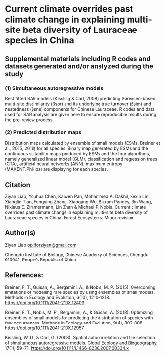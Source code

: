 # Current climate overrides past climate change in explaining multi-site beta diversity of Lauraceae species in China 

## Supplemental materials including R codes and datasets generated and/or analyzed during the study

### (1) Simultaneous autoregressive models 
Best fitted SAR models (Kissling & Carl, 2008) predicting Sørensen-based multi-site dissimilarity (βsor) and its underlying true turnover (βsim) and nestedness (βsne) components for Chinese Lauraceae. R codes and data used for SAR analysis are given here to ensure reproducible results during the pre-review process.

### (2) Predicted distribution maps
Distribution maps calculated by ensemble of small models (ESMs, Breiner et al., 2015, 2018) for all species.  Binary map generated by ESMs and the continuous suitability maps produced by ESMs and the four algorithms, namely generalized linear model (GLM), classification and regression trees (CTA), 
artificial neural networks (ANN), maximum entropy (MAXENT.Phillips) are displaying for each species.

## Citation

Ziyan Liao, Youhua Chen, Kaiwen Pan, Mohammed A. Dakhil, Kexin Lin, Xianglin Tian, Fengying Zhang, Xiaogang Wu, Bikram Pandey, Bin Wang, Niklaus E. Zimmermann, Lin Zhan & Michael P. Nobis. Current climate overrides past climate change in explaining multi-site beta diversity of Lauraceae species in China. Forest Ecosystems. Minor revision.

## Author(s)

Ziyan Liao optiforziyan@gmail.com

Chengdu Institute of Biology, Chinese Academy of Sciences, Chengdu 610041, People’s Republic of China


## References: 
Breiner, F. T., Guisan, A., Bergamini, A., & Nobis, M. P. (2015). Overcoming limitations of modelling rare species by using ensembles of small models. Methods in Ecology and Evolution, 6(10), 1210–1218. https://doi.org/10.1111/2041-210X.12403

Breiner, F. T., Nobis, M. P., Bergamini, A., & Guisan, A. (2018). Optimizing ensembles of small models for predicting the distribution of species with few occurrences. Methods in Ecology and Evolution, 9(4), 802–808. https://doi.org/10.1111/2041-210X.12957

Kissling, W. D., & Carl, G. (2008). Spatial autocorrelation and the selection of simultaneous autoregressive models. Global Ecology and Biogeography, 17(1), 59–71. https://doi.org/10.1111/j.1466-8238.2007.00334.x
